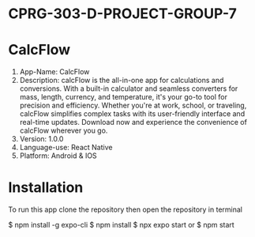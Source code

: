 # CPRG-303-D-PROJECT-GROUP-7

# CalcFlow
1. App-Name: CalcFlow
2. Description: calcFlow is the all-in-one app for calculations and conversions. With a built-in calculator and seamless converters for mass, length, currency, and temperature,
             it's your go-to tool for precision and efficiency. Whether you're at work, school, or traveling, calcFlow simplifies complex tasks with its user-friendly interface 
             and real-time updates. Download now and experience the convenience of calcFlow wherever you go.
3. Version: 1.0.0
4. Language-use: React Native
5. Platform: Android & IOS

# Installation
To run this app clone the repository then open the repository in terminal

$ npm install -g expo-cli
$ npm install
$ npx expo start 
or
$ npm start

